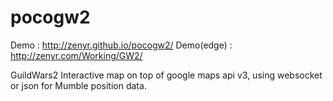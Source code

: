 pocogw2
=======
Demo : http://zenyr.github.io/pocogw2/
Demo(edge) : http://zenyr.com/Working/GW2/


GuildWars2 Interactive map on top of google maps api v3, using websocket or json for Mumble position data.
